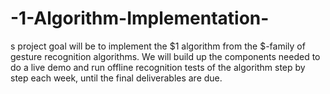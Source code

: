# -1-Algorithm-Implementation-
s project goal will be to implement the $1 algorithm from the $-family of gesture recognition algorithms. We will build up the components needed to do a  live demo and run offline recognition tests of the algorithm step by step each week, until the final deliverables are due.
